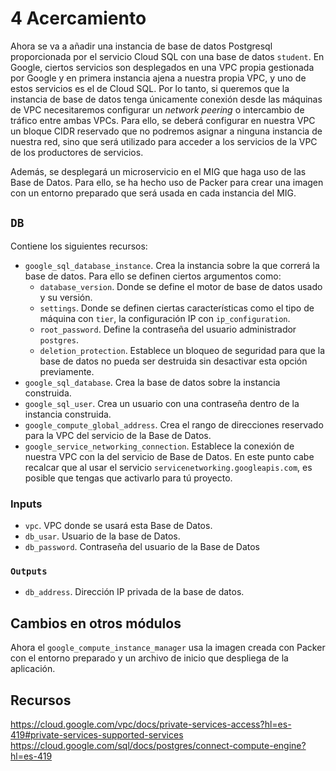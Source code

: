 # 4 Acercamiento

Ahora se va a añadir una instancia de base de datos Postgresql proporcionada por el servicio Cloud SQL con una base de datos `student`. En Google, ciertos servicios son desplegados en una VPC propia gestionada por Google y en primera instancia ajena a nuestra propia VPC, y uno de estos servicios es el de Cloud SQL. Por lo tanto, si queremos que la instancia de base de datos tenga únicamente conexión desde las máquinas de VPC necesitaremos configurar un *network peering* o intercambio de tráfico entre ambas VPCs. Para ello, se deberá configurar en nuestra VPC un bloque CIDR reservado que no podremos asignar a ninguna instancia de nuestra red, sino que será utilizado para acceder a los servicios de la VPC de los productores de servicios.

Además, se desplegará un microservicio en el MIG que haga uso de las Base de Datos. Para ello, se ha hecho uso de Packer para crear una imagen con un entorno preparado que será usada en cada instancia del MIG.

## `DB`
Contiene los siguientes recursos:
* `google_sql_database_instance`. Crea la instancia sobre la que correrá la base de datos. Para ello se definen ciertos argumentos como:
	* `database_version`. Donde se define el motor de base de datos usado y su versión.
	* `settings`. Donde se definen ciertas características como el tipo de máquina con `tier`, la configuración IP con `ip_configuration`.
	* `root_password`. Define la contraseña del usuario administrador `postgres`.
	* `deletion_protection`. Establece un bloqueo de seguridad para que la base de datos no pueda ser destruida sin desactivar esta opción previamente.
* `google_sql_database`. Crea la base de datos sobre la instancia construida.
* `google_sql_user`. Crea un usuario con una contraseña dentro de la instancia construida.
* `google_compute_global_address`. Crea el rango de direcciones reservado para la VPC del servicio de la Base de Datos.
* `google_service_networking_connection`. Establece la conexión de nuestra VPC con la del servicio de Base de Datos. En este punto cabe recalcar que al usar el servicio `servicenetworking.googleapis.com`, es posible que tengas que activarlo para tú proyecto.

### Inputs
* `vpc`. VPC donde se usará esta Base de Datos.
* `db_usar`. Usuario de la base de Datos.
* `db_password`. Contraseña del usuario de la Base de Datos

### `Outputs`
* `db_address`. Dirección IP privada de la base de datos.

## Cambios en otros módulos
Ahora el `google_compute_instance_manager` usa la imagen creada con Packer con el entorno preparado y un archivo de inicio que despliega de la aplicación.

## Recursos
https://cloud.google.com/vpc/docs/private-services-access?hl=es-419#private-services-supported-services
https://cloud.google.com/sql/docs/postgres/connect-compute-engine?hl=es-419

